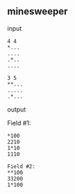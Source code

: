 ## minesweeper

input

```
4 4
*...
....
.*..
....

3 5
**...
.....
.*...
```

output

Field #1:

```
*100
2210
1*10
1110

Field #2:
**100
33200
1*100
```
